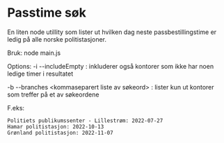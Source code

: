 # Passtime søk
En liten node utillity som lister ut hvilken dag neste passbestillingstime er ledig på alle norske politistasjoner.

Bruk:
node main.js

Options:
-i --includeEmpty : inkluderer også kontorer som ikke har noen ledige timer i resultatet


-b --branches <kommaseparert liste av søkeord> : lister kun ut kontorer som treffer på et av søkeordene

F.eks:
```node main.js -b gronland,lillestrom,hamar -i
Politiets publikumssenter - Lillestrøm: 2022-07-27
Hamar politistasjon: 2022-10-13
Grønland politistasjon: 2022-11-07
```